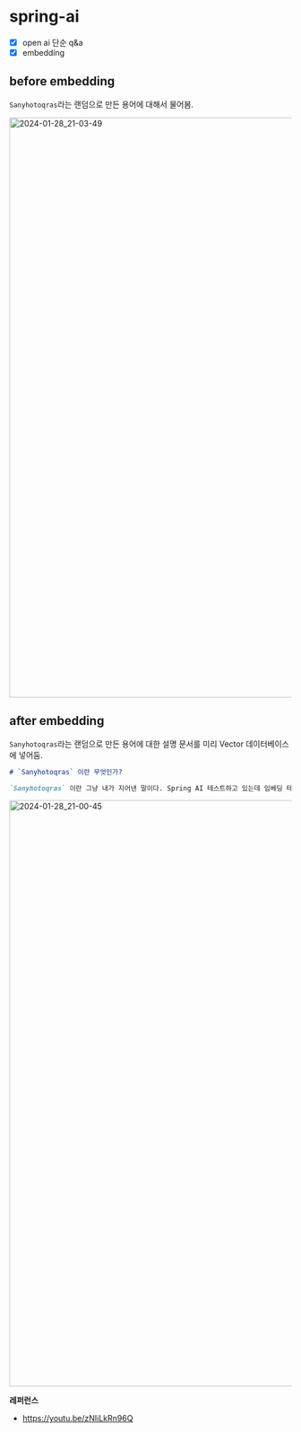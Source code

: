 # spring-ai

- [x] open ai 단순 q&a 
- [x] embedding

## before embedding
`Sanyhotoqras`라는 랜덤으로 만든 용어에 대해서 물어봄.

<img width="1033" alt="2024-01-28_21-03-49" src="https://github.com/kyupid/spring-ai/assets/59721293/cfb4aca7-0869-41dc-9ce4-f56e91803029">

## after embedding
`Sanyhotoqras`라는 랜덤으로 만든 용어에 대한 설명 문서를 미리 Vector 데이터베이스에 넣어둠.
```markdown
# `Sanyhotoqras` 이란 무엇인가?

`Sanyhotoqras` 이란 그냥 내가 지어낸 말이다. Spring AI 테스트하고 있는데 임베딩 테스트해보려고 한다. 무슨말인지 알지?
```

<img width="1044" alt="2024-01-28_21-00-45" src="https://github.com/kyupid/spring-ai/assets/59721293/2f0eba2f-d661-42df-a15e-1e9be6762a24">

**레퍼런스**
- https://youtu.be/zNIiLkRn96Q